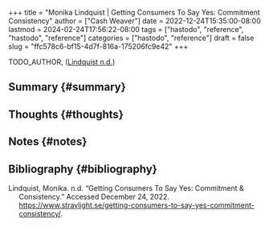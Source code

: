 +++
title = "Monika Lindquist | Getting Consumers To Say Yes: Commitment Consistency"
author = ["Cash Weaver"]
date = 2022-12-24T15:35:00-08:00
lastmod = 2024-02-24T17:56:22-08:00
tags = ["hastodo", "reference", "hastodo", "reference"]
categories = ["hastodo", "reference"]
draft = false
slug = "ffc578c6-bf15-4d7f-816a-175206fc9e42"
+++

TODO_AUTHOR, (<a href="#citeproc_bib_item_1">Lindquist n.d.</a>)


## Summary {#summary}


## Thoughts {#thoughts}


## Notes {#notes}


## Bibliography {#bibliography}

<style>.csl-entry{text-indent: -1.5em; margin-left: 1.5em;}</style><div class="csl-bib-body">
  <div class="csl-entry"><a id="citeproc_bib_item_1"></a>Lindquist, Monika. n.d. “Getting Consumers To Say Yes: Commitment &#38; Consistency.” Accessed December 24, 2022. <a href="https://www.straylight.se/getting-consumers-to-say-yes-commitment-consistency/">https://www.straylight.se/getting-consumers-to-say-yes-commitment-consistency/</a>.</div>
</div>
